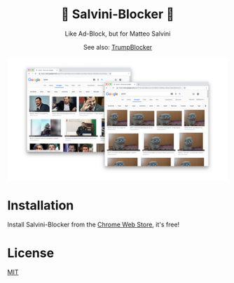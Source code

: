 <h1 align="center"> 🐷 Salvini-Blocker 🐷 </h1>
<p align="center"> Like Ad-Block, but for Matteo Salvini  </p>
<p align="center">
  See also: <a href="https://github.com/micheleriva/Trump-Blocker" target="_blank"> TrumpBlocker </a>
</p>

<img src="/docs/Salvini-Block.png" align="center" />

# Installation

Install Salvini-Blocker from the [Chrome Web Store](https://chrome.google.com/webstore/detail/salvini-blocker/bgceopfkpahkhabbcjegjmanckmmdlde), it's free!

# License
[MIT](/LICENSE.md)

